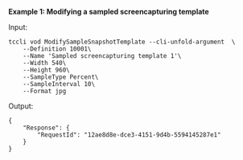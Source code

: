 **Example 1: Modifying a sampled screencapturing template**



Input: 

```
tccli vod ModifySampleSnapshotTemplate --cli-unfold-argument  \
    --Definition 10001\
    --Name 'Sampled screencapturing template 1'\
    --Width 540\
    --Height 960\
    --SampleType Percent\
    --SampleInterval 10\
    --Format jpg
```

Output: 
```
{
    "Response": {
        "RequestId": "12ae8d8e-dce3-4151-9d4b-5594145287e1"
    }
}
```

